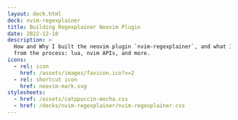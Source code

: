 ```yaml
---
layout: deck.html
deck: nvim-regexplainer
title: Building Regexplainer Neovim Plugin
date: 2022-12-10
description: >
  How and Why I built the neovim plugin `nvim-regexplainer`, and what I learned
  from the process: lua, nvim APIs, and more.
icons:
  - rel: icon
    href: /assets/images/favicon.ico?v=2
  - rel: shortcut icon
    href: neovim-mark.svg
stylesheets:
  - href: /assets/catppuccin-mocha.css
  - href: /decks/nvim-regexplainer/nvim-regexplainer.css
---
```


<svg id="icons">
  <defs>{% for icon in collections.icon %}
    <g id="{{ icon.fileSlug }}-icon" aria-label="{{ icon.data.title }}">{{ icon.templateContent | safe }}</g>{% endfor %}
  </defs>
</svg>
